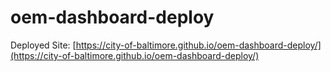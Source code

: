 # oem-dashboard-deploy
Deployed Site: [https://city-of-baltimore.github.io/oem-dashboard-deploy/](https://city-of-baltimore.github.io/oem-dashboard-deploy/)
